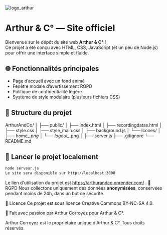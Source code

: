 ![logo_arthur](https://github.com/user-attachments/assets/ddef424b-126e-4ddf-8586-a106c0ae21a1)
# Arthur & C° — Site officiel

Bienvenue sur le dépôt du site web **Arthur & C°** !  
Ce projet a été conçu avec HTML, CSS, JavaScript (et un peu de Node.js) pour offrir une interface simple et fluide.

## 🌐 Fonctionnalités principales

- Page d’accueil avec un fond animé
- Fenêtre modale d’avertissement RGPD
- Politique de confidentialité légère
- Système de style modulaire (plusieurs fichiers CSS)

## 📁 Structure du projet

ArthurAndCo/
│
├── public/
│ ├── index.html
│ ├── recordingdatas.html
│ ├── style.css
│ ├── style_main.css
│ ├── background.js
│ └── Icones/
│  ├── home_*.png
│  └── logout_*.png
│
├── server.js
├── .gitignore
└── README.md

## 🚀 Lancer le projet localement

```bash
node serveur.js
Le site sera disponible sur http://localhost:3000
```

Le lien d'utilisation du projet est https://arthurandco.onrender.com/ .
🔐 RGPD
Nous collectons uniquement des données **anonymisées**, conservées pendant moins de 24h, dans un but de sécurité.

📜 Licence
Ce projet est sous licence Creative Commons BY-NC-SA 4.0.

🧠 Fait avec passion par Arthur Corroyez pour Arthur & C°.

Arthur Corroyez est le propriétaire unique d'Arthur & C°. Tous droits réservés.
